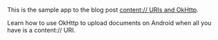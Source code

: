 This is the sample app to the blog post [content:// URIs and OkHttp](https://cketti.de/2020/05/23/content-uris-and-okhttp/).

Learn how to use OkHttp to upload documents on Android when all you have is a content:// URI.
